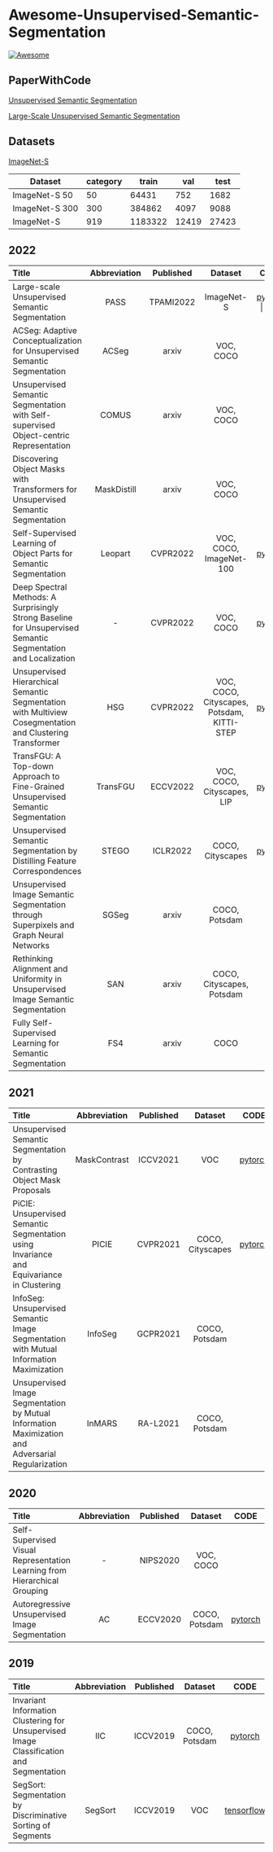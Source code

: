# Awesome-Unsupervised-Semantic-Segmentation 

[![Awesome](https://cdn.rawgit.com/sindresorhus/awesome/d7305f38d29fed78fa85652e3a63e154dd8e8829/media/badge.svg)](https://github.com/sindresorhus/awesome)

## PaperWithCode

[Unsupervised Semantic Segmentation](https://paperswithcode.com/task/unsupervised-semantic-segmentation)

[Large-Scale Unsupervised Semantic Segmentation](https://paperswithcode.com/paper/large-scale-unsupervised-semantic)

## Datasets

[ImageNet-S](https://github.com/LUSSeg/ImageNet-S/blob/main/README.md)

| Dataset | category | train   | val   | test  |
|------------------|----------|---------|-------|-------|
| ImageNet-S 50  | 50       | 64431   | 752   | 1682  |
| ImageNet-S 300 | 300      | 384862  | 4097  | 9088  |
| ImageNet-S        | 919      | 1183322 | 12419 | 27423 |

## 2022

| Title| Abbreviation| Published | Dataset| CODE | PDF             |
| :---------| :------------------------------:| :----------------------: | :-------------------------------------------------------------------------:| :--------------------: |  :--------------- |
| Large-scale Unsupervised Semantic Segmentation | PASS | TPAMI2022 | ImageNet-S | [pytorch](https://github.com/LUSSeg/PASS) \| [jittor]() | [paper](https://arxiv.org/abs/2106.03149) |
| ACSeg: Adaptive Conceptualization for Unsupervised Semantic Segmentation | ACSeg | arxiv | VOC, COCO | | [paper](https://arxiv.org/abs/2210.05944) |
| Unsupervised Semantic Segmentation with Self-supervised Object-centric Representation | COMUS | arxiv | VOC, COCO | | [paper](https://arxiv.org/abs/2207.05027) |
| Discovering Object Masks with Transformers for Unsupervised Semantic Segmentation | MaskDistill | arxiv | VOC, COCO | | [paper](https://arxiv.org/abs/2206.06363) |
| Self-Supervised Learning of Object Parts for Semantic Segmentation | Leopart | CVPR2022 | VOC, COCO, ImageNet-100 | [pytorch](https://github.com/MkuuWaUjinga/leopart) | [paper](https://arxiv.org/abs/2204.13101) |
| Deep Spectral Methods: A Surprisingly Strong Baseline for Unsupervised Semantic Segmentation and Localization | - | CVPR2022 | VOC, COCO | [pytorch]() | [paper](https://arxiv.org/abs/2205.07839) |
| Unsupervised Hierarchical Semantic Segmentation with Multiview Cosegmentation and Clustering Transformer | HSG | CVPR2022 | VOC, COCO, Cityscapes, Potsdam, KITTI-STEP | [pytorch](https://github.com/twke18/HSG) | [paper](https://arxiv.org/abs/2204.11432) |
| TransFGU: A Top-down Approach to Fine-Grained Unsupervised Semantic Segmentation | TransFGU | ECCV2022 | VOC, COCO, Cityscapes, LIP | [pytorch](https://github.com/damo-cv/TransFGU) | [paper](https://arxiv.org/pdf/2112.01515.pdf) |
| Unsupervised Semantic Segmentation by Distilling Feature Correspondences | STEGO | ICLR2022 | COCO, Cityscapes | [pytorch](https://github.com/mhamilton723/STEGO) | [paper](https://arxiv.org/abs/2203.08414) |
| Unsupervised Image Semantic Segmentation through Superpixels and Graph Neural Networks | SGSeg | arxiv | COCO, Potsdam | | [paper](https://arxiv.org/abs/2210.11810) |
| Rethinking Alignment and Uniformity in Unsupervised Image Semantic Segmentation | SAN | arxiv | COCO, Cityscapes, Potsdam | | [paper](https://arxiv.org/abs/2211.14513) |
| Fully Self-Supervised Learning for Semantic Segmentation | FS4 | arxiv | COCO | | [paper](https://arxiv.org/abs/2202.11981) |

## 2021

| Title| Abbreviation| Published | Dataset| CODE | PDF             |
| :---------| :------------------------------:| :----------------------: | :-------------------------------------------------------------------------:| :--------------------: |  :--------------- |
| Unsupervised Semantic Segmentation by Contrasting Object Mask Proposals | MaskContrast | ICCV2021 | VOC | [pytorch](https://github.com/wvangansbeke/Unsupervised-Semantic-Segmentation) | [paper](https://arxiv.org/abs/2102.06191) |
| PiCIE: Unsupervised Semantic Segmentation using Invariance and Equivariance in Clustering | PICIE | CVPR2021 | COCO, Cityscapes | [pytorch](https://github.com/janghyuncho/PiCIE) | [paper](https://arxiv.org/abs/2103.17070) |
| InfoSeg: Unsupervised Semantic Image Segmentation with Mutual Information Maximization | InfoSeg | GCPR2021 | COCO, Potsdam | | [paper](https://arxiv.org/abs/2110.03477) |
| Unsupervised Image Segmentation by Mutual Information Maximization and Adversarial Regularization | InMARS | RA-L2021 | COCO, Potsdam | | [paper](https://arxiv.org/abs/2107.00691) |

## 2020

| Title| Abbreviation| Published | Dataset| CODE | PDF             |
| :---------| :------------------------------:| :----------------------: | :-------------------------------------------------------------------------:| :--------------------: |  :--------------- |
| Self-Supervised Visual Representation Learning from Hierarchical Grouping | - | NIPS2020 | VOC, COCO | | [paper](https://proceedings.neurips.cc/paper/2020/hash/c1502ae5a4d514baec129f72948c266e-Abstract.html) |
| Autoregressive Unsupervised Image Segmentation | AC | ECCV2020 | COCO, Potsdam | [pytorch](https://github.com/Max-Manning/autoregunsupseg) | [paper](https://arxiv.org/abs/2007.08247) |

## 2019

| Title| Abbreviation| Published | Dataset| CODE | PDF             |
| :---------| :------------------------------:| :----------------------: | :-------------------------------------------------------------------------:| :--------------------: |  :--------------- |
| Invariant Information Clustering for Unsupervised Image Classification and Segmentation | IIC | ICCV2019 | COCO, Potsdam | [pytorch](https://github.com/xu-ji/IIC) | [paper](https://arxiv.org/abs/1807.06653) |
| SegSort: Segmentation by Discriminative Sorting of Segments | SegSort | ICCV2019 | VOC | [tensorflow](https://github.com/jyhjinghwang/segsort) | [paper](https://arxiv.org/abs/1910.06962) |
